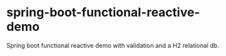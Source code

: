 # spring-boot-functional-reactive-demo
Spring boot functional reactive demo with validation and a H2 relational db.
